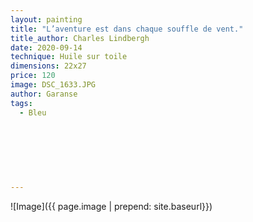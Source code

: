 ```yaml
---
layout: painting
title: "L’aventure est dans chaque souffle de vent."                                       
title_author: Charles Lindbergh 
date: 2020-09-14 
technique: Huile sur toile 
dimensions: 22x27
price: 120
image: DSC_1633.JPG 
author: Garanse
tags:
  - Bleu
  
  
  
  
  
  
  
---
```

![Image]({{ page.image | prepend: site.baseurl}})


